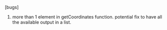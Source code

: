 [bugs]
1. more than 1 element in getCoordinates function.
  potential fix to have all the available output in a list.